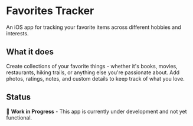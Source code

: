 # Favorites Tracker

An iOS app for tracking your favorite items across different hobbies and interests.

## What it does

Create collections of your favorite things - whether it's books, movies, restaurants, hiking trails, or anything else you're passionate about. Add photos, ratings, notes, and custom details to keep track of what you love.

## Status

🚧 **Work in Progress** - This app is currently under development and not yet functional.